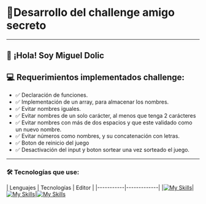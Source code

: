 # 🚀Desarrollo del challenge amigo secreto
---
👋 ¡Hola! Soy **Miguel Dolic**
---
## 💻 Requerimientos implementados challenge:
- ✅ Declaración de funciones.
- ✅ Implementación de un array, para almacenar los nombres.
- ✅ Evitar nombres iguales.
- ✅ Evitar nombres de un solo carácter, al menos que tenga 2 carácteres
- ✅ Evitar nombres con más de dos espacios y que este validado como un nuevo nombre.
- ✅ Evitar números como nombres, y su concatenación con letras.
- ✅ Boton de reinicio del juego
- ✅ Desactivación del input y boton sortear una vez sorteado el juego.
---
### 🛠️ Tecnologías que use:
| Lenguajes | Tecnologías | Editor |
|-----------|-------------|
|[![My Skills](https://skillicons.dev/icons?i=html,css,js)](https://skillicons.dev)|[![My Skills](https://skillicons.dev/icons?i=git,github)](https://skillicons.dev)|[![My Skills](https://skillicons.dev/icons?i=vscode)](https://skillicons.dev)
